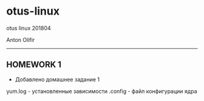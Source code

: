 # otus-linux
otus linux 201804

Anton Olifir

-------------
## HOMEWORK 1

* Добавлено домашнее задание 1

yum.log - установленные зависимости
.config - файл конфигурации ядра
